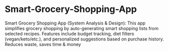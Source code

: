 # Smart-Grocery-Shopping-App
Smart Grocery Shopping App (System Analysis &amp; Design): This app simplifies grocery shopping by auto-generating smart shopping lists from selected recipes. Features include budget tracking, diet filters (vegan/keto/etc.), and personalized suggestions based on purchase history. Reduces waste, saves time &amp; money
